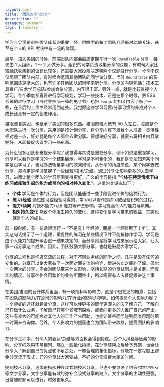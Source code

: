 ```yaml
---
layout: post
title: "团队的学习分享"
description: ""
category: summary
tags: [ summary ]
---
```


学习与分享是影响团队成长的重要一环，所经历的每个团队几乎都对此很关注，甚至在个人的 KPI 考核中有一定的体现。

<!-- more -->

最早，加入美团的时候，前端团队内部会每周定期举行一次 `RoundTable` 分享，每次由 1 人组织，1 ～ 2 人做分享。组织的同学负责收集分享的议题，有时候大家比较踊跃收集到的议题比较多，还需要大家投票决定哪两个议题进行分享。分享不仅仅局限于团队内部，有时候会邀请其他团队的同学做分享。当时 `RoundTable` 的影响范围还是挺大的，也有许多其他团队的同学来听分享。分享的内容包括：技术工具推广/技术学习总结/参加会议分享，内容很丰富。另外一点，就是比较重视个人学习，每个季度都需要进行学习规划，学习一些技术，正是在那个时候，把 ES6 系统的进行学习（当时参照阮一峰的电子书）也把 koa.js 的相关内容了解了一些，在日后的工作中经常用到这些。我觉得这些学习习惯/分享习惯的养成对个人成长还是有一定的促进作用。

猫眼源自美团，也继承了美团的很多东西。猫眼前端大概有 50 人左右，每周整个大团队进行一次分享，采用的是按计划分享，将分享内容下发给个人准备，灵活性相对差一点，好处就是每个人都会去做分享。要想做好分享，就要去将相关内容掌握好，从而督促大家学习一些东西。

为什么很多团队都重视分享呢？我觉得与其说是重视分享，倒不如说是重视学习，分享可以看作是学习的一个结果展示。学习是不可量化的，我们是无法知道某个同学是否学习了，也没办法衡量学习的效果如何。从分享的角度来说，某个同学去做分享，那肯定是学习掌握了一些经验/技术/总结，通过分享让影响更多的人去学习，进而让整个团队的学习氛围变得更好。广义的学习是指 **“个体在特定情境下由练习或经验引起的能力或倾向的相对持久变化”**。这里的关键点如下：

- **个体** 学习是个体的行为，但是团队能通过一些手段促进个体的这种行为。
- **练习/经验** 通过练习或经验习得的，学习可以看作是练习或经验积累的过程。
- **能力/倾向** 对技术能力/认知能力等产生影响，学习提高个人的能力与倾向。
- **相对持久变化** 导致个体发生持久的变化，这种变化是学习带来的收益，其实也就是个人的成长。

前一段时间，有一句话很流行 -- “不是有十年经验，而是一个经验用了十年”。其实这句话揭示了一个道理，重复性的练习在某些情况下并不能被称作学习。学习是由个人能力的提升与否这一结果决定的，而分享则是将学习成果展示给大家，让大家一起分享这个成果。因此，团队鼓励大家分享，也就是鼓励大家学习。

分享的过程也是沟通交流的过程，对于不同业务线的同学之间，几乎是没有任何的交集的。分享可以使大家有了一次面对面交流的机会，增进彼此之间的了解。偶尔一次两次的分享，不会对团队带来什么影响，坚持长期的分享机制才是关键。而真实的情况，分享往往会因繁忙的业务所而终止，所以需要有人去督促推进这个事情。

在美团/猫眼的晋升体系里面，有一项指标叫影响力，这是个很宽泛的概念，包括在团队的影响力/在公司的影响力/在行业的影响力等等。如何提高个人影响力呢？一个很好的途径就是做分享，这样可以使更多的同学更深入的去了解自己，了解自己在做什么业务，了解自己在哪个领域有探索，或者向更多的人推广自己的产出。这些有极大的可能会对其他人的工作产生帮助，也能让某些同学碰到同类问题时第一时间来咨询你。另外，个人影响力的提高也会为团队带来收益，提高团队的影响力。

在分享过程中，分享人的表达/总结等方面也会得到锻炼。受个人风格等因素的影响，分享的效果不尽相同。建立一些量化指标，在分享结束之后给予反馈，也会让分享人了解到自己的优点和不足之处。一套合理的量化指标，也能在一定程度上避免分享流于形式，好的分享让大家受益，不好的分享浪费大家的时间。

提到技术分享，通常是指那种会议式的技术分享，但也不要忽略了博客/文档/Wiki等文字分享，文字分享能有效的弥补会议式分享的缺点。文字分享的主动性更强，日常随时都可以进行，时效更永久。